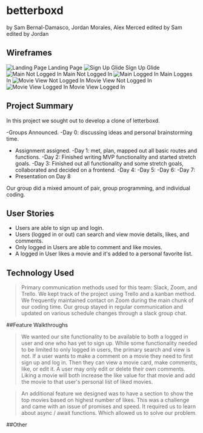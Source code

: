 # betterboxd
by Sam Bernal-Damasco, Jordan Morales, Alex Merced
edited by Sam
edited by Jordan

## Wireframes

![Landing Page](https://res.cloudinary.com/hnt3etgxo/image/upload/c_scale,w_450/v1574408299/wireframes/landing_ntjua4.png)
Landing Page
![Sign Up Glide](https://res.cloudinary.com/hnt3etgxo/image/upload/c_scale,w_450/v1574408299/wireframes/signup_glide_wu5wxz.png)
Sign Up Glide
![Main Not Logged In](https://res.cloudinary.com/hnt3etgxo/image/upload/c_scale,w_450/v1574408299/wireframes/main_not_logged_in_yle06q.png)
Main Not Logged In
![Main Logged In](https://res.cloudinary.com/hnt3etgxo/image/upload/c_scale,w_450/v1574408299/wireframes/main_logged_in_zb8ypj.png)
Main Logges In
![Movie View Not Logged In](https://res.cloudinary.com/hnt3etgxo/image/upload/c_scale,w_450/v1574408299/wireframes/movie_view_not_logged_in_eomgpt.png)
Movie View Not Logged In
![Movie View Logged In](https://res.cloudinary.com/hnt3etgxo/image/upload/c_scale,w_450/v1574408299/wireframes/movie_view_logged_in_qrvler.png)
Movie View Logged In

## Project Summary
In this project we sought out to develop a clone of letterboxd.

-Groups Announced.
-Day 0: discussing ideas and personal brainstorming time.
- Assignment assigned.
-Day 1: met, plan, mapped out all basic routes and functions.
-Day 2: Finished writing MVP functionality and started stretch goals.
-Day 3: Finished out all functionality and some stretch goals, collaborated and decided on a frontend.
-Day 4:
-Day 5:
-Day 6:
-Day 7:
- Presentation on Day 8

Our group did a mixed amount of pair, group programming, and individual coding.

## User Stories
- Users are able to sign up and login.
- Users (logged in or out) can search and view movie details, likes, and comments.
- Only logged in Users are able to comment and like movies.
- A logged in User likes a movie and it's added to a personal favorite list.

## Technology Used
>Primary communication methods used for this team: Slack, Zoom, and Trello. We kept track of the project using Trello and a kanban method.
We frequently maintained contact on Zoom during the main chunk of our coding time. Our group stayed in regular communication and updated on various schedule changes through a slack group chat.

##Feature Walkthroughs

>We wanted our site functionality to be available to both a logged in user and one who has yet to sign up. While some functionality needed to be limited to only logged in users, the primary search and view is not. If a user wants to make a comment on a movie they need to first sign up and log in. Then they can view a movie card, make comments, like, or edit it. A user may only edit or delete their own comments. Liking a movie will both increase the like value for that movie and add the movie to that user's personal list of liked movies.

>An additional feature we designed was to have a section to show the top movies based on highest number of likes. This was a challenge and came with an issue of promises and speed. It required us to learn about async / await functions. Which allowed us to solve our problem.

##Other
